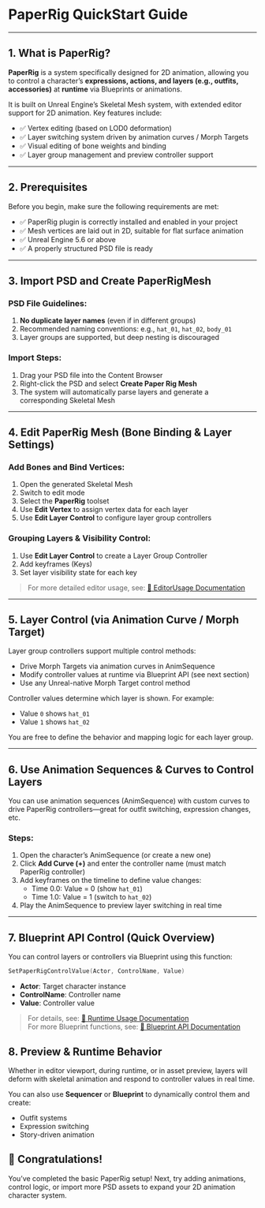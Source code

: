 # PaperRig QuickStart Guide

---

## 1. What is PaperRig?

**PaperRig** is a system specifically designed for 2D animation, allowing you to control a character’s **expressions, actions, and layers (e.g., outfits, accessories)** at **runtime** via Blueprints or animations.

It is built on Unreal Engine’s Skeletal Mesh system, with extended editor support for 2D animation. Key features include:

- ✅ Vertex editing (based on LOD0 deformation)
- ✅ Layer switching system driven by animation curves / Morph Targets
- ✅ Visual editing of bone weights and binding
- ✅ Layer group management and preview controller support

---

## 2. Prerequisites

Before you begin, make sure the following requirements are met:

- ✅ PaperRig plugin is correctly installed and enabled in your project
- ✅ Mesh vertices are laid out in 2D, suitable for flat surface animation
- ✅ Unreal Engine 5.6 or above
- ✅ A properly structured PSD file is ready

---

## 3. Import PSD and Create PaperRigMesh

### PSD File Guidelines:

1. **No duplicate layer names** (even if in different groups)
2. Recommended naming conventions: e.g., `hat_01`, `hat_02`, `body_01`
3. Layer groups are supported, but deep nesting is discouraged

### Import Steps:

1. Drag your PSD file into the Content Browser
2. Right-click the PSD and select **Create Paper Rig Mesh**
3. The system will automatically parse layers and generate a corresponding Skeletal Mesh

---

## 4. Edit PaperRig Mesh (Bone Binding & Layer Settings)

### Add Bones and Bind Vertices:

1. Open the generated Skeletal Mesh
2. Switch to edit mode
3. Select the **PaperRig** toolset
4. Use **Edit Vertex** to assign vertex data for each layer
5. Use **Edit Layer Control** to configure layer group controllers

### Grouping Layers & Visibility Control:

1. Use **Edit Layer Control** to create a Layer Group Controller
2. Add keyframes (Keys)
3. Set layer visibility state for each key

> For more detailed editor usage, see: [📘 EditorUsage Documentation](./EditorUsage.md)

---

## 5. Layer Control (via Animation Curve / Morph Target)

Layer group controllers support multiple control methods:

- Drive Morph Targets via animation curves in AnimSequence
- Modify controller values at runtime via Blueprint API (see next section)
- Use any Unreal-native Morph Target control method

Controller values determine which layer is shown. For example:

- Value `0` shows `hat_01`
- Value `1` shows `hat_02`

You are free to define the behavior and mapping logic for each layer group.

---

## 6. Use Animation Sequences & Curves to Control Layers

You can use animation sequences (AnimSequence) with custom curves to drive PaperRig controllers—great for outfit switching, expression changes, etc.

### Steps:

1. Open the character’s AnimSequence (or create a new one)
2. Click **Add Curve (+)** and enter the controller name (must match PaperRig controller)
3. Add keyframes on the timeline to define value changes:
   - Time 0.0: Value = 0 (show `hat_01`)
   - Time 1.0: Value = 1 (switch to `hat_02`)
4. Play the AnimSequence to preview layer switching in real time

---

## 7. Blueprint API Control (Quick Overview)

You can control layers or controllers via Blueprint using this function:

```cpp
SetPaperRigControlValue(Actor, ControlName, Value)
```

- **Actor**: Target character instance
- **ControlName**: Controller name
- **Value**: Controller value

> For details, see: [📘 Runtime Usage Documentation](./RuntimeUsage.md)     
> For more Blueprint functions, see: [📘 Blueprint API Documentation](../API/BlueprintAPI.md)

## 8. Preview & Runtime Behavior
Whether in editor viewport, during runtime, or in asset preview, layers will deform with skeletal animation and respond to controller values in real time.

You can also use **Sequencer** or **Blueprint** to dynamically control them and create:

- Outfit systems
- Expression switching
- Story-driven animation

## 🎉 Congratulations!
You’ve completed the basic PaperRig setup!
Next, try adding animations, control logic, or import more PSD assets to expand your 2D animation character system.
